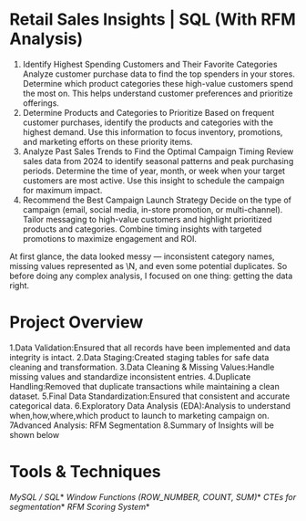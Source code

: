 # Retail Sales Insights | SQL (With RFM Analysis)

1. Identify Highest Spending Customers and Their Favorite Categories
Analyze customer purchase data to find the top spenders in your stores.
Determine which product categories these high-value customers spend the most on.
This helps understand customer preferences and prioritize offerings.
2. Determine Products and Categories to Prioritize
Based on frequent customer purchases, identify the products and categories with the highest demand.
Use this information to focus inventory, promotions, and marketing efforts on these priority items.
3. Analyze Past Sales Trends to Find the Optimal Campaign Timing
Review sales data from 2024 to identify seasonal patterns and peak purchasing periods.
Determine the time of year, month, or week when your target customers are most active.
Use this insight to schedule the campaign for maximum impact.
4. Recommend the Best Campaign Launch Strategy
Decide on the type of campaign (email, social media, in-store promotion, or multi-channel).
Tailor messaging to high-value customers and highlight prioritized products and categories.
Combine timing insights with targeted promotions to maximize engagement and ROI.

At first glance, the data looked messy — inconsistent category names, missing values represented as \N, and even some potential duplicates. So before doing any complex analysis, I focused on one thing: getting the data right.

# Project Overview

1.Data Validation:Ensured that all records have been implemented and data integrity is intact.
2.Data Staging:Created staging tables for safe data cleaning and transformation.
3.Data Cleaning & Missing Values:Handle missing values and standardize inconsistent entries.
4.Duplicate Handling:Removed that duplicate transactions while maintaining a clean dataset.
5.Final Data Standardization:Ensured that consistent and accurate categorical data.
6.Exploratory Data Analysis (EDA):Analysis to understand when,how,where,which product to launch to  marketing campaign on.
7Advanced Analysis: RFM Segmentation
8.Summary of Insights will be shown below

# Tools & Techniques
*MySQL / SQL**
*Window Functions (ROW_NUMBER, COUNT, SUM)**
*CTEs for segmentation**
*RFM Scoring System**

